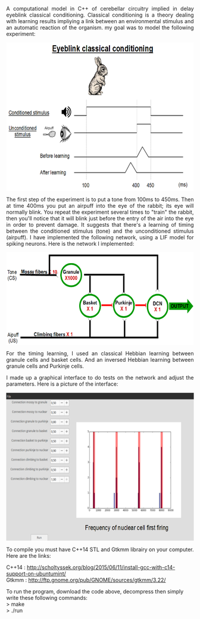  <p align="justify"> A computational model in C++ of cerebellar circuitry implied in delay eyeblink classical conditioning. Classical conditioning is a theory dealing with learning results impliying a link between an environmental stimulus and an automatic reaction of the organism. my goal was to model the following experiment: </p>

<img align="center" src="Images/experiment.png" height="400" alt="experiment" />

 <p align="justify">The first step of the experiment is to put a tone from 100ms to 450ms. Then at time 400ms you put an airpuff into the eye of the rabbit; its eye will normally blink. You repeat the experiment several times to "train" the rabbit, then you'll notice that it will blink just before the entry of the air into the eye in order to prevent damage. It suggests that there's a learning of timing between the conditioned stimulus (tone) and the unconditioned stimulus (airpuff). I have implemented the following network, using a LIF model for spiking neurons. Here is the network I implemented:</p>

<img align="center" src="Images/network.png" height="250" alt="experiment" />


 <p align="justify">For the timing learning, I used an classical Hebbian learning between granule cells and basket cells. And an inversed Hebbian learning between granule cells and Purkinje cells.</p>

 <p align="justify">I made up a graphical interface to do tests on the network and adjust the parameters. Here is a picture of the interface:</p>

<img align="center" src="Images/Gui.png" height="400" alt="experiment" />


 <p align="justify">To compile you must have C++14 STL and Gtkmm librairy on your computer. Here are the links:

C++14 : http://scholtyssek.org/blog/2015/06/11/install-gcc-with-c14-support-on-ubuntumint/
<br>
Gtkmm : http://ftp.gnome.org/pub/GNOME/sources/gtkmm/3.22/

To run the program, download the code above, decompress then simply write these following commands: <br>
	> make <br>
	> ./run
	

